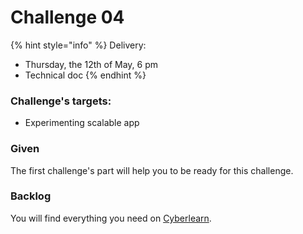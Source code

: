 # Challenge 04

{% hint style="info" %}
Delivery:

* Thursday, the 12th of May, 6 pm
* Technical doc
{% endhint %}

### Challenge's targets:

* Experimenting scalable app

### Given

The first challenge's part will help you to be ready for this challenge.

### Backlog

You will find everything you need on [Cyberlearn](https://cyberlearn.hes-so.ch/mod/assign/view.php?id=1684948).
